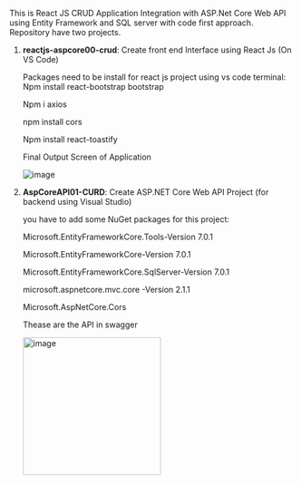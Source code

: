 This is React JS CRUD Application Integration with ASP.Net Core Web API using Entity Framework and SQL server with code first approach.
Repository have two projects. 

  1. **reactjs-aspcore00-crud**: Create front end Interface using React Js (On VS Code)
     
     Packages need to be install for react js project using vs code terminal:     
        Npm install react-bootstrap bootstrap
     
        Npm i axios
     
        npm install cors
     
        Npm install react-toastify
     
       Final Output Screen of Application
     
     ![image](https://github.com/gitadotnet/CRUD-in-Reactjs-Integration-with-Asp.Net-Core-web-API/assets/147838726/0c9ffd73-0d46-46b2-bc13-486fa2e0ccd8)

            
  3. **AspCoreAPI01-CURD**: Create ASP.NET Core Web API Project (for backend using Visual Studio)
     
     you have to add some NuGet packages for this project:
     
        Microsoft.EntityFrameworkCore.Tools-Version 7.0.1
     
        Microsoft.EntityFrameworkCore-Version 7.0.1
     
        Microsoft.EntityFrameworkCore.SqlServer-Version 7.0.1
     
        microsoft.aspnetcore.mvc.core -Version 2.1.1
     
        Microsoft.AspNetCore.Cors

     Thease are the API in swagger
     
     <img width="243" alt="image" src="https://github.com/gitadotnet/CRUD-in-Reactjs-Integration-with-Asp.Net-Core-web-API/assets/147838726/a81d9b4a-13ca-4b0e-a194-caef53572ed9">



     

